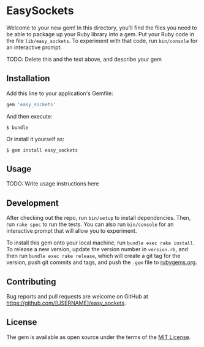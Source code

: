 # EasySockets

Welcome to your new gem! In this directory, you'll find the files you need to be able to package up your Ruby library into a gem. Put your Ruby code in the file `lib/easy_sockets`. To experiment with that code, run `bin/console` for an interactive prompt.

TODO: Delete this and the text above, and describe your gem

## Installation

Add this line to your application's Gemfile:

```ruby
gem 'easy_sockets'
```

And then execute:

    $ bundle

Or install it yourself as:

    $ gem install easy_sockets

## Usage

TODO: Write usage instructions here

## Development

After checking out the repo, run `bin/setup` to install dependencies. Then, run `rake spec` to run the tests. You can also run `bin/console` for an interactive prompt that will allow you to experiment.

To install this gem onto your local machine, run `bundle exec rake install`. To release a new version, update the version number in `version.rb`, and then run `bundle exec rake release`, which will create a git tag for the version, push git commits and tags, and push the `.gem` file to [rubygems.org](https://rubygems.org).

## Contributing

Bug reports and pull requests are welcome on GitHub at https://github.com/[USERNAME]/easy_sockets.


## License

The gem is available as open source under the terms of the [MIT License](http://opensource.org/licenses/MIT).

